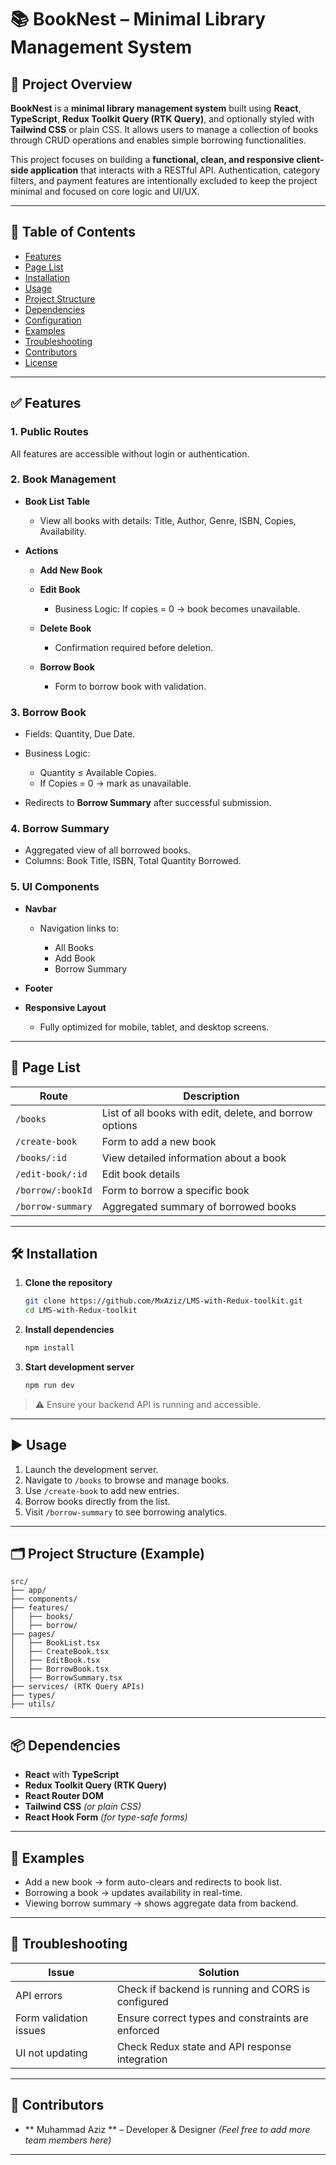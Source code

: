 # 📚 BookNest – Minimal Library Management System

## 🚀 Project Overview

**BookNest** is a **minimal library management system** built using **React**, **TypeScript**, **Redux Toolkit Query (RTK Query)**, and optionally styled with **Tailwind CSS** or plain CSS. It allows users to manage a collection of books through CRUD operations and enables simple borrowing functionalities.

This project focuses on building a **functional, clean, and responsive client-side application** that interacts with a RESTful API. Authentication, category filters, and payment features are intentionally excluded to keep the project minimal and focused on core logic and UI/UX.

---

## 🧰 Table of Contents

* [Features](#features)
* [Page List](#page-list)
* [Installation](#installation)
* [Usage](#usage)
* [Project Structure](#project-structure)
* [Dependencies](#dependencies)
* [Configuration](#configuration)
* [Examples](#examples)
* [Troubleshooting](#troubleshooting)
* [Contributors](#contributors)
* [License](#license)

---

## ✅ Features

### 1. Public Routes

All features are accessible without login or authentication.

### 2. Book Management

* **Book List Table**

  * View all books with details: Title, Author, Genre, ISBN, Copies, Availability.
* **Actions**

  * **Add New Book**
  * **Edit Book**

    * Business Logic: If copies = 0 → book becomes unavailable.
  * **Delete Book**

    * Confirmation required before deletion.
  * **Borrow Book**

    * Form to borrow book with validation.

### 3. Borrow Book

* Fields: Quantity, Due Date.
* Business Logic:

  * Quantity ≤ Available Copies.
  * If Copies = 0 → mark as unavailable.
* Redirects to **Borrow Summary** after successful submission.

### 4. Borrow Summary

* Aggregated view of all borrowed books.
* Columns: Book Title, ISBN, Total Quantity Borrowed.

### 5. UI Components

* **Navbar**

  * Navigation links to:

    * All Books
    * Add Book
    * Borrow Summary
* **Footer**
* **Responsive Layout**

  * Fully optimized for mobile, tablet, and desktop screens.

---

## 📄 Page List

| Route             | Description                                             |
| ----------------- | ------------------------------------------------------- |
| `/books`          | List of all books with edit, delete, and borrow options |
| `/create-book`    | Form to add a new book                                  |
| `/books/:id`      | View detailed information about a book                  |
| `/edit-book/:id`  | Edit book details                                       |
| `/borrow/:bookId` | Form to borrow a specific book                          |
| `/borrow-summary` | Aggregated summary of borrowed books                    |

---

## 🛠️ Installation

1. **Clone the repository**

   ```bash
   git clone https://github.com/MxAziz/LMS-with-Redux-toolkit.git
   cd LMS-with-Redux-toolkit
   ```

2. **Install dependencies**

   ```bash
   npm install
   ```

3. **Start development server**

   ```bash
   npm run dev
   ```

> ⚠️ Ensure your backend API is running and accessible.

---

## ▶️ Usage

1. Launch the development server.
2. Navigate to `/books` to browse and manage books.
3. Use `/create-book` to add new entries.
4. Borrow books directly from the list.
5. Visit `/borrow-summary` to see borrowing analytics.

---

## 🗂️ Project Structure (Example)

```
src/
├── app/
├── components/
├── features/
│   ├── books/
│   ├── borrow/
├── pages/
│   ├── BookList.tsx
│   ├── CreateBook.tsx
│   ├── EditBook.tsx
│   ├── BorrowBook.tsx
│   ├── BorrowSummary.tsx
├── services/ (RTK Query APIs)
├── types/
├── utils/
```

---

## 📦 Dependencies

* **React** with **TypeScript**
* **Redux Toolkit Query (RTK Query)**
* **React Router DOM**
* **Tailwind CSS** *(or plain CSS)*
* **React Hook Form** *(for type-safe forms)*

---

## 🧪 Examples

* Add a new book → form auto-clears and redirects to book list.
* Borrowing a book → updates availability in real-time.
* Viewing borrow summary → shows aggregate data from backend.

---

## 🐛 Troubleshooting

| Issue                  | Solution                                           |
| ---------------------- | -------------------------------------------------- |
| API errors             | Check if backend is running and CORS is configured |
| Form validation issues | Ensure correct types and constraints are enforced  |
| UI not updating        | Check Redux state and API response integration     |

---

## 👥 Contributors

* ** Muhammad Aziz ** – Developer & Designer
  *(Feel free to add more team members here)*

---